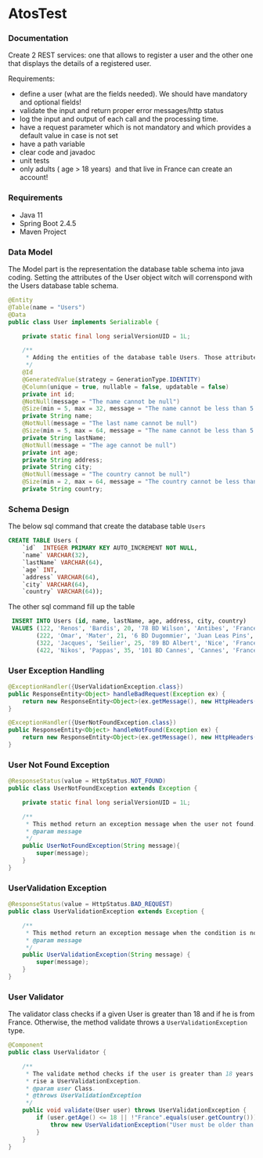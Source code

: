 # AtosTest


### Documentation

Create 2 REST services: one that allows to register a user and the other one that displays the details of a registered user.

Requirements:
- define a user (what are the fields needed). We should have mandatory and optional fields!
- validate the input and return proper error messages/http status
- log the input and output of each call and the processing time.
- have a request parameter which is not mandatory and which provides a default value in case is not set
- have a path variable
- clear code and javadoc
- unit tests
- only adults ( age > 18 years)  and that live in France can create an account!

### Requirements 

- Java 11
- Spring Boot 2.4.5
- Maven Project 


### Data Model

The Model part is the representation the database table schema into java coding. Setting the attributes of the User object witch will correnspond with the Users database table schema.

```java
@Entity
@Table(name = "Users")
@Data
public class User implements Serializable {

    private static final long serialVersionUID = 1L;

    /**
     * Adding the entities of the database table Users. Those attributes are representing the database table "Users".
     */
    @Id
    @GeneratedValue(strategy = GenerationType.IDENTITY)
    @Column(unique = true, nullable = false, updatable = false)
    private int id;
    @NotNull(message = "The name cannot be null")
    @Size(min = 5, max = 32, message = "The name cannot be less than 5 and greater than 32 characters")
    private String name;
    @NotNull(message = "The last name cannot be null")
    @Size(min = 5, max = 64, message = "The name cannot be less than 5 and greater than 64 characters")
    private String lastName;
    @NotNull(message = "The age cannot be null")
    private int age;
    private String address;
    private String city;
    @NotNull(message = "The country cannot be null")
    @Size(min = 2, max = 64, message = "The country cannot be less than 2 and greater than 25 characters")
    private String country;
```


### Schema Design

The below sql command that create the database table `Users` 

```sql
CREATE TABLE Users (
    `id`  INTEGER PRIMARY KEY AUTO_INCREMENT NOT NULL,
    `name` VARCHAR(32),
    `lastName` VARCHAR(64),
    `age` INT,
    `address` VARCHAR(64),
    `city` VARCHAR(64),
    `country` VARCHAR(64));
```

The other sql command fill up the table 

```sql
 INSERT INTO Users (id, name, lastName, age, address, city, country)
 VALUES (122, 'Renos', 'Bardis', 20, '78 BD Wilson', 'Antibes', 'France'),
        (222, 'Omar', 'Mater', 21, '6 BD Dugommier', 'Juan Leas Pins', 'France'),
        (322, 'Jacques', 'Seilier', 25, '89 BD Albert', 'Nice', 'France'),
        (422, 'Nikos', 'Pappas', 35, '101 BD Cannes', 'Cannes', 'France');
```


### User Exception Handling 


```java
@ExceptionHandler({UserValidationException.class})
public ResponseEntity<Object> handleBadRequest(Exception ex) {
    return new ResponseEntity<Object>(ex.getMessage(), new HttpHeaders(), HttpStatus.BAD_REQUEST);
}
```

```java
@ExceptionHandler({UserNotFoundException.class})
public ResponseEntity<Object> handleNotFound(Exception ex) {
    return new ResponseEntity<Object>(ex.getMessage(), new HttpHeaders(), HttpStatus.NOT_FOUND);
}

```

### User Not Found Exception

```java
@ResponseStatus(value = HttpStatus.NOT_FOUND)
public class UserNotFoundException extends Exception {

    private static final long serialVersionUID = 1L;

    /**
     * This method return an exception message when the user not found.
     * @param message
     */
    public UserNotFoundException(String message){
        super(message);
    }
}

```

### UserValidation Exception


```java
@ResponseStatus(value = HttpStatus.BAD_REQUEST)
public class UserValidationException extends Exception {

    /**
     * This method return an exception message when the condition is not satisfied.
     * @param message
     */
    public UserValidationException(String message) {
        super(message);
    }
}
```

### User Validator

The validator class checks if a given User is greater than 18 and if he is from France. Otherwise, the method validate throws a `UserValidationException` type.

```java
@Component
public class UserValidator {

    /**
     * The validate method checks if the user is greater than 18 years old and if is from France. Otherwise,
     * rise a UserValidationException.
     * @param user Class.
     * @throws UserValidationException
     */
    public void validate(User user) throws UserValidationException {
        if (user.getAge() <= 18 || !"France".equals(user.getCountry())) {
            throw new UserValidationException("User must be older than 18 years old and live in France");
        }
    }
}
```
